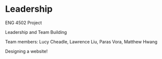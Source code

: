 Leadership
==========

ENG 4502 Project 

Leadership and Team Building

Team members: Lucy Cheadle, Lawrence Liu, Paras Vora, Matthew Hwang

Designing a website!
